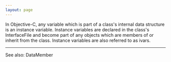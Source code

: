 ```yaml
---
layout: page
---
```




In Objective-C, any variable which is part of a class's internal data structure is an instance variable. Instance variables are declared in the class's InterfaceFile and become part of any objects which are members of or inherit from the class. Instance variables are also referred to as ivars.

----

See also: DataMember

